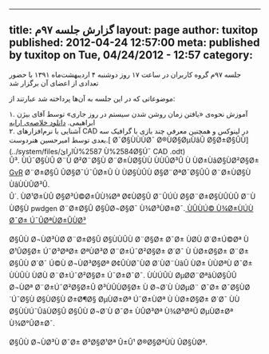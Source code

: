 ----------
title: گزارش جلسه ۹۷م
layout: page
author: tuxitop
published: 2012-04-24 12:57:00
meta: published by tuxitop on Tue, 04/24/2012 - 12:57
category: 
----------
جلسه ۹۷م گروه کاربران در ساعت ۱۷ روز دوشنبه ۴ اردیبهشت‌ماه ۱۳۹۱ با حضور تعدادی
از اعضای آن برگزار شد


<!--more-->



موضوعاتی که در این جلسه به آن‌ها پرداخته شد عبارتند از:

۱. آموزش نحوه‌ی «یافتن زمان روشن شدن سیستم در روز جاری» توسط آقای بیژن
ابراهیمی. [دانلود خلاصه‌ی ارایه](../system/files/commandline.txt)  
۲. آشنایی با نرم‌افزارهای CAD در لینوکس و همچنین معرفی چند بازی با گرافیک سه
بعدی توسط امیرحسین هنردوست.[ Ø¯Ø§ÙÙÙØ¯ Ø®ÙØ§ØµÙâÛ
Ø§Ø±Ø§ÛÙ](../system/files/ارائÙ%2587 Ù%2584Ø§Ú¯ CAD .odt)  
Û³. ÙÚ¯Ø§ÙÛ Ø¨Ù Ø²Ø¨Ø§Ù Ø¨Ø±ÙØ§ÙÙ ÙÙÛØ³Û Ù ÙØ±ÙâØ§ÙØ²Ø§Ø±
[GvR](http://gvr.sourceforge.net/index.php) Ø¨Ø±Ø§Û ÛØ§Ø¯Ú¯ÛØ±Û Ù
ÙØ§ÙÛÙ Ø§Ø¨ØªØ¯Ø§ÛÛ Ø¨Ø±ÙØ§ÙÙâÙÙÛØ³Û.  
Û´. ÙØ¹Ø±ÙÛ Ø§Ø³Ú©Ø±ÛÙ¾Øª Ø¢ÙØ§Û Ø¨ÛÚÙ Ø§Ø¨Ø±Ø§ÙÛÙÛ Ø¨Ù ÙØ§Ù
pwdgen Ø¨Ø±Ø§Û Ø§ÛØ¬Ø§Ø¯ Ù¾Ø³ÙØ±Ø¯.[ ÙÛÙÚ© Ù¾Ø±ÙÚÙ Ø¯Ø±
Ú¯ÛØªÙØ±ÛÙØ³](https://gitorious.org/pwdgen/pwdgenrepo)

Ø§ÛÙ Ø¬ÙØ³ÙØ Ø¨Ø±Ø§Û Ø§ÙÙÛÙ Ø¨Ø§Ø± Ø¯Ø± ÙØ­Ù Ø´Ø±Ú©Øª ÙØ¹ÛØ§Ø±
Ú¯Ø³ØªØ± ØªÙØ³Ø Ø¨Ø±Ú¯Ø²Ø§Ø± Ø´Ø¯ Ù ÙØ±Ø§Ø± Ø¨Ø± Ø§ÛÙ Ø´Ø¯ Ú©Ù
Ø¬ÙØ³Ø§Øª Ø¢ÛÙØ¯ÙØ Ø´ÙØ¨ÙâÛ ÙØ± ÙÙØªÙ Ø¯Ø± ÙÙÛÙ ÙØ­Ù
Ø¨Ø±Ú¯Ø²Ø§Ø± Ú¯Ø±Ø¯Ø¯. ÙÙÚÛÙ ØµØ­Ø¨ØªâÙØ§ÛÛ Ø¬ÙØª Ø¨Ø±Ú¯Ø²Ø§Ø±Û
Ø³ÙÛÙØ§Ø± Ù Ø¬Ø´Ù ÙØµØ¨ Ø¯Ø± Ø¯Ø§ÙØ´Ú¯Ø§Ù Ø§ÙØ§Ù Ø±Ø¶Ø§ ØµÙØ±Øª
Ú¯Ø±ÙØª Ù ÙØ±Ø§Ø± Ø´Ø¯ ÙÙØ§ÙÙÚ¯ÛâÙØ§Û Ø§ÛÙ Ø¬Ø´Ù Ø¯Ø± ÙÛØ³Øª
Ù¾Ø³ØªÛ ØµÙØ±Øª Ù¾Ø°ÛØ±Ø¯.

Ø§ÛÙ Ø¬ÙØ³Ù Ø¯Ø± Ø³Ø§Ø¹Øª Û±Û¹ Ø®Ø§ØªÙÙ ÛØ§ÙØª.
